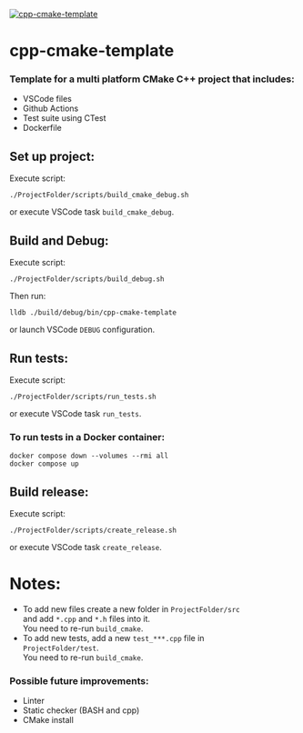 [![cpp-cmake-template](https://github.com/mortinger91/cpp-cmake-template/actions/workflows/cmake.yml/badge.svg?branch=master)](https://github.com/mortinger91/cpp-cmake-template/actions/workflows/cmake.yml)

# cpp-cmake-template

### Template for a multi platform CMake C++ project that includes:

- VSCode files
- Github Actions
- Test suite using CTest
- Dockerfile

Set up project:
--------------
Execute script:

    ./ProjectFolder/scripts/build_cmake_debug.sh

or execute VSCode task `build_cmake_debug`.

Build and Debug:
----------------
Execute script:

    ./ProjectFolder/scripts/build_debug.sh

Then run:

    lldb ./build/debug/bin/cpp-cmake-template

or launch VSCode `DEBUG` configuration.

Run tests:
----------
Execute script:

    ./ProjectFolder/scripts/run_tests.sh

or execute VSCode task `run_tests`.

### To run tests in a Docker container:

    docker compose down --volumes --rmi all
    docker compose up

Build release:
--------------
Execute script:

    ./ProjectFolder/scripts/create_release.sh

or execute VSCode task ```create_release```.

Notes:
=======

- To add new files create a new folder in ```ProjectFolder/src```<br>
and add ```*.cpp``` and ```*.h``` files into it.<br>
You need to re-run ```build_cmake```.
- To add new tests, add a new ```test_***.cpp``` file in<br>
```ProjectFolder/test```.<br>
You need to re-run ```build_cmake```.

### Possible future improvements:

- Linter
- Static checker (BASH and cpp)
- CMake install

